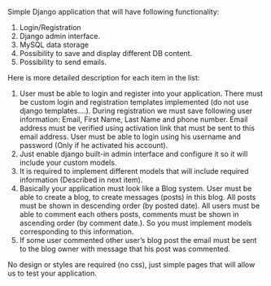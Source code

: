 Simple Django application that will have following functionality:

1) Login/Registration
2) Django admin interface.
3) MySQL data storage
4) Possibility to save and display different DB content.
5) Possibility to send emails.

Here is more detailed description for each item in the list:
1) User must be able to login and register into your application. There must be custom login and registration templates implemented (do not use django templates….). During registration we must save following user information: Email, First Name, Last Name and phone number. Email address must be verified using activation link that must be sent to this email address. User must be able to login using his username and password (Only if he activated his account).
2) Just enable django built-in admin interface and configure it so it will include your custom models.
3) It is required to implement different models that will include required information (Described in next item). 
4) Basically your application must look like a Blog system. User must be able to create a blog, to create messages (posts) in this blog. All posts must be shown in descending order (by posted date). All users must be able to comment each others posts, comments must be shown in ascending order (by comment date.). So you must implement models corresponding to this information.
5) If some user commented other user’s blog post the email must be sent to the blog owner with message that his post was commented. 

No design or styles are required (no css), just simple pages that will allow us to test your application.

